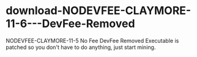# download-NODEVFEE-CLAYMORE-11-6---DevFee-Removed
NODEVFEE-CLAYMORE-11-5 No Fee DevFee Removed Executable is patched so you don't have to do anything, just start mining.
